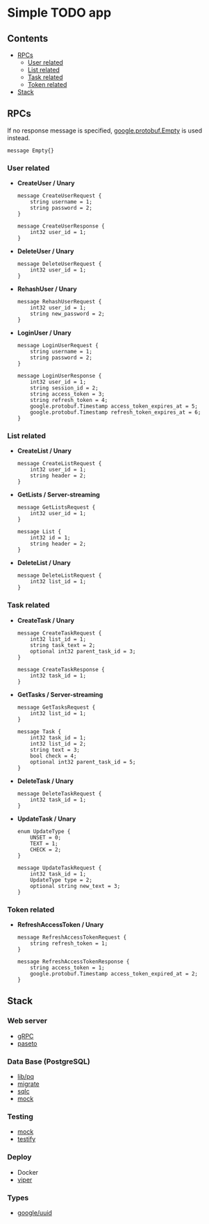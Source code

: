 # Simple TODO app

## Contents

- [RPCs](#rpc-end-points)
    - [User related](#rpc-user)
    - [List related](#rpc-list)
    - [Task related](#rpc-task)
    - [Token related](#rpc-token)
- [Stack](#stack)

<a id="api-end-points"></a>
## RPCs

If no response message is specified, [google.protobuf.Empty](github.com/protocolbuffers/protobuf/blob/main/src/google/protobuf/empty.proto) is used instead.
```
message Empty{}
```

<a id="rpc-user"></a>
### User related

- **CreateUser / Unary**
    ```
    message CreateUserRequest {
        string username = 1;
        string password = 2;
    }

    message CreateUserResponse {
        int32 user_id = 1;
    }
    ```
- **DeleteUser / Unary**
    ```
    message DeleteUserRequest {
        int32 user_id = 1;
    }
    ```
- **RehashUser / Unary**
    ```
    message RehashUserRequest {
        int32 user_id = 1;
        string new_password = 2;
    }
    ```
- **LoginUser / Unary**
    ```
    message LoginUserRequest {
        string username = 1;
        string password = 2;
    }

    message LoginUserResponse {
        int32 user_id = 1;
        string session_id = 2;
        string access_token = 3;
        string refresh_token = 4;
        google.protobuf.Timestamp access_token_expires_at = 5;
        google.protobuf.Timestamp refresh_token_expires_at = 6;
    }
    ```

<a id="rpc-list"></a>
### List related

- **CreateList / Unary**
    ```
    message CreateListRequest {
        int32 user_id = 1;
        string header = 2;
    }
    ```

- **GetLists / Server-streaming**
    ```
    message GetListsRequest {
        int32 user_id = 1;
    }

    message List {
        int32 id = 1;
        string header = 2;
    }
    ```

- **DeleteList / Unary**
    ```
    message DeleteListRequest {
        int32 list_id = 1;
    }
    ```

<a id="rpc-task"></a>
### Task related

- **CreateTask / Unary**
    ```
    message CreateTaskRequest {
        int32 list_id = 1;
        string task_text = 2;
        optional int32 parent_task_id = 3;
    }

    message CreateTaskResponse {
        int32 task_id = 1;
    }
    ```

- **GetTasks / Server-streaming**
    ```
    message GetTasksRequest {
        int32 list_id = 1;
    }

    message Task {
        int32 task_id = 1;
        int32 list_id = 2;
        string text = 3;
        bool check = 4;
        optional int32 parent_task_id = 5;
    }
    ```

- **DeleteTask / Unary**
    ```
    message DeleteTaskRequest {
        int32 task_id = 1;
    }
    ```

- **UpdateTask / Unary**
    ```
    enum UpdateType {
        UNSET = 0;
        TEXT = 1;
        CHECK = 2;
    }

    message UpdateTaskRequest {
        int32 task_id = 1;
        UpdateType type = 2;
        optional string new_text = 3;
    }
    ```

<a id="rpc-token"></a>
### Token related

- **RefreshAccessToken / Unary**
    ```
    message RefreshAccessTokenRequest {
        string refresh_token = 1;
    }

    message RefreshAccessTokenResponse {
        string access_token = 1;
        google.protobuf.Timestamp access_token_expired_at = 2;
    }
    ```

<a id="stack"></a>
## Stack

### Web server

- [gRPC](https://grpc.io/docs/languages/go/basics)
- [paseto](https://github.com/aidantwoods/go-paseto)

### Data Base (PostgreSQL)

- [lib/pq](https://github.com/lib/pq)
- [migrate](https://github.com/golang-migrate/migrate)
- [sqlc](https://github.com/sqlc-dev/sqlc)
- [mock](https://github.com/uber-go/mock)

### Testing

- [mock](https://github.com/uber-go/mock)
- [testify](https://github.com/stretchr/testify)

### Deploy

- Docker
- [viper](https://github.com/spf13/viper)

### Types

- [google/uuid](github.com/google/uuid)